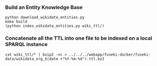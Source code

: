 ### Build an Entity Knowledge Base

    python download_wikidata_entities.py
    make build 
    (python index_wikidata_entities.py wiki_ttl/)

### Concatenate all the TTL into one file to be indexed on a local SPARQL instance

    cat wiki_ttl/* | bzip2 -vc > ../../../webapp/fuseki-docker/fuseki-data/wikidata_org_$(date +"%Y-%m-%d").ttl.bz2

